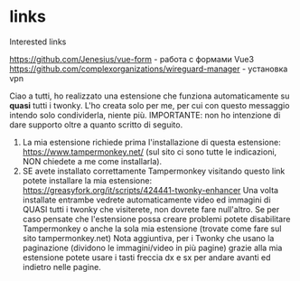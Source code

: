 # links
Interested links

https://github.com/Jenesius/vue-form - работа с формами Vue3
https://github.com/complexorganizations/wireguard-manager - установка vpn


Ciao a tutti, ho realizzato una estensione che funziona automaticamente su **quasi** tutti i twonky.
L'ho creata solo per me, per cui con questo messaggio intendo solo condividerla, niente più.
IMPORTANTE: non ho intenzione di dare supporto oltre a quanto scritto di seguito.
1. La mia estensione richiede prima l'installazione di questa estensione: https://www.tampermonkey.net/ (sul sito ci sono tutte le indicazioni, NON chiedete a me come installarla).
2. SE avete installato correttamente Tampermonkey visitando questo link potete installare la mia estensione: https://greasyfork.org/it/scripts/424441-twonky-enhancer
Una volta installate entrambe vedrete automaticamente video ed immagini di QUASI tutti i twonky che visiterete, non dovrete fare null'altro.
Se per caso pensate che l'estensione possa creare problemi potete disabilitare Tampermonkey o anche la sola mia estensione (trovate come fare sul sito tampermonkey.net)
Nota aggiuntiva, per i Twonky che usano la paginazione (dividono le immagini/video in più pagine) grazie alla mia estensione potete usare i tasti freccia dx e sx per andare avanti ed indietro nelle pagine.
